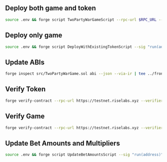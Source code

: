 ## Deploy both game and token

```bash
source .env && forge script TwoPartyWarGameScript --rpc-url $RPC_URL --broadcast --private-key $PRIVATE_KEY --legacy --via-ir
```

## Deploy only game

```bash
source .env && forge script DeployWithExistingTokenScript --sig "run(address)" 0x1234567890123456789012345678901234567890 --rpc-url $RPC_URL --broadcast --private-key $PRIVATE_KEY --legacy --via-ir
```

## Update ABIs

```bash
forge inspect src/TwoPartyWarGame.sol abi --json --via-ir | tee ../frontend/public/json_abi/MyContract.json > ../backend/json_abi/MyContract.json
```

## Verify Token

```bash
forge verify-contract --rpc-url https://testnet.riselabs.xyz --verifier blockscout --verifier-url https://explorer.testnet.riselabs.xyz/api/ 0x1234567890123456789012345678901234567890 src/GachaToken.sol:GachaToken
```

## Verify Game

```bash
forge verify-contract --rpc-url https://testnet.riselabs.xyz --verifier blockscout --verifier-url https://explorer.testnet.riselabs.xyz/api/ 0x1234567890123456789012345678901234567890 src/TwoPartyWarGame.sol:TwoPartyWarGame
```

## Update Bet Amounts and Multipliers

```bash
source .env && forge script UpdateBetAmountsScript --sig "run(address)" 0x1234567890123456789012345678901234567890 --rpc-url $RPC_URL --broadcast --private-key $PRIVATE_KEY --legacy --via-ir
```
